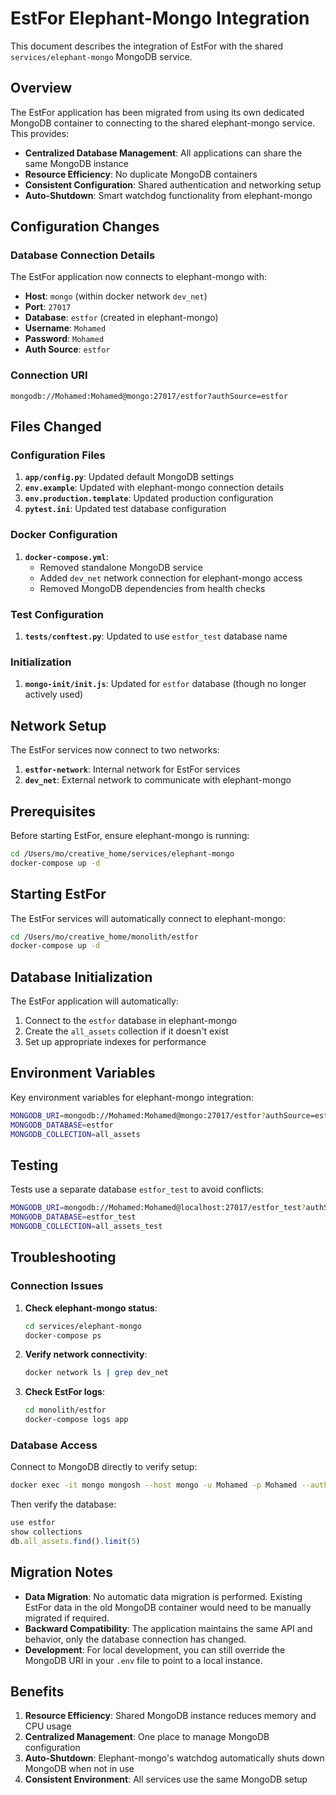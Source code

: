# EstFor Elephant-Mongo Integration

This document describes the integration of EstFor with the shared `services/elephant-mongo` MongoDB service.

## Overview

The EstFor application has been migrated from using its own dedicated MongoDB container to connecting to the shared elephant-mongo service. This provides:

- **Centralized Database Management**: All applications can share the same MongoDB instance
- **Resource Efficiency**: No duplicate MongoDB containers
- **Consistent Configuration**: Shared authentication and networking setup
- **Auto-Shutdown**: Smart watchdog functionality from elephant-mongo

## Configuration Changes

### Database Connection Details

The EstFor application now connects to elephant-mongo with:

- **Host**: `mongo` (within docker network `dev_net`)
- **Port**: `27017`
- **Database**: `estfor` (created in elephant-mongo)
- **Username**: `Mohamed`
- **Password**: `Mohamed`
- **Auth Source**: `estfor`

### Connection URI

```
mongodb://Mohamed:Mohamed@mongo:27017/estfor?authSource=estfor
```

## Files Changed

### Configuration Files

1. **`app/config.py`**: Updated default MongoDB settings
2. **`env.example`**: Updated with elephant-mongo connection details
3. **`env.production.template`**: Updated production configuration
4. **`pytest.ini`**: Updated test database configuration

### Docker Configuration

1. **`docker-compose.yml`**: 
   - Removed standalone MongoDB service
   - Added `dev_net` network connection for elephant-mongo access
   - Removed MongoDB dependencies from health checks

### Test Configuration

1. **`tests/conftest.py`**: Updated to use `estfor_test` database name

### Initialization

1. **`mongo-init/init.js`**: Updated for `estfor` database (though no longer actively used)

## Network Setup

The EstFor services now connect to two networks:

1. **`estfor-network`**: Internal network for EstFor services
2. **`dev_net`**: External network to communicate with elephant-mongo

## Prerequisites

Before starting EstFor, ensure elephant-mongo is running:

```bash
cd /Users/mo/creative_home/services/elephant-mongo
docker-compose up -d
```

## Starting EstFor

The EstFor services will automatically connect to elephant-mongo:

```bash
cd /Users/mo/creative_home/monolith/estfor
docker-compose up -d
```

## Database Initialization

The EstFor application will automatically:

1. Connect to the `estfor` database in elephant-mongo
2. Create the `all_assets` collection if it doesn't exist
3. Set up appropriate indexes for performance

## Environment Variables

Key environment variables for elephant-mongo integration:

```bash
MONGODB_URI=mongodb://Mohamed:Mohamed@mongo:27017/estfor?authSource=estfor
MONGODB_DATABASE=estfor
MONGODB_COLLECTION=all_assets
```

## Testing

Tests use a separate database `estfor_test` to avoid conflicts:

```bash
MONGODB_URI=mongodb://Mohamed:Mohamed@localhost:27017/estfor_test?authSource=estfor_test
MONGODB_DATABASE=estfor_test
MONGODB_COLLECTION=all_assets_test
```

## Troubleshooting

### Connection Issues

1. **Check elephant-mongo status**:
   ```bash
   cd services/elephant-mongo
   docker-compose ps
   ```

2. **Verify network connectivity**:
   ```bash
   docker network ls | grep dev_net
   ```

3. **Check EstFor logs**:
   ```bash
   cd monolith/estfor
   docker-compose logs app
   ```

### Database Access

Connect to MongoDB directly to verify setup:

```bash
docker exec -it mongo mongosh --host mongo -u Mohamed -p Mohamed --authenticationDatabase estfor
```

Then verify the database:
```javascript
use estfor
show collections
db.all_assets.find().limit(5)
```

## Migration Notes

- **Data Migration**: No automatic data migration is performed. Existing EstFor data in the old MongoDB container would need to be manually migrated if required.
- **Backward Compatibility**: The application maintains the same API and behavior, only the database connection has changed.
- **Development**: For local development, you can still override the MongoDB URI in your `.env` file to point to a local instance.

## Benefits

1. **Resource Efficiency**: Shared MongoDB instance reduces memory and CPU usage
2. **Centralized Management**: One place to manage MongoDB configuration
3. **Auto-Shutdown**: Elephant-mongo's watchdog automatically shuts down MongoDB when not in use
4. **Consistent Environment**: All services use the same MongoDB setup
